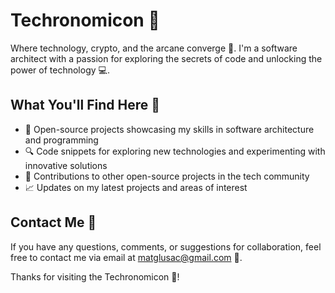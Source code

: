 # Techronomicon 👋

Where technology, crypto, and the arcane converge 🔮. I'm a software architect with a passion for exploring the secrets of code and unlocking the power of technology 💻.

## What You'll Find Here 🤔

- 🚀 Open-source projects showcasing my skills in software architecture and programming
- 🔍 Code snippets for exploring new technologies and experimenting with innovative solutions
- 🤝 Contributions to other open-source projects in the tech community
- 📈 Updates on my latest projects and areas of interest

## Contact Me 📧

If you have any questions, comments, or suggestions for collaboration, feel free to contact me via email at [matglusac@gmail.com](mailto:matglusac@gmail.com) 👥.

Thanks for visiting the Techronomicon 🙏!
